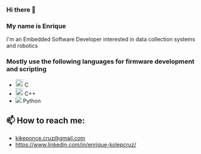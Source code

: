 ### Hi there 👋
### My name is Enrique
I'm an Embedded Software Developer interested in data collection systems and robotics
### Mostly use the following languages for firmware development and scripting
- <img src="https://cdn.jsdelivr.net/npm/programming-languages-logos@0.0.3/src/c/c.png" height="20"> C
- <img src="https://cdn.jsdelivr.net/npm/programming-languages-logos/src/cpp/cpp.png" height="20">  C++
- <img src="https://cdn.jsdelivr.net/npm/programming-languages-logos@0.0.3/src/python/python_16x16.png"> Python

## 📫 How to reach me: 
- kikeponce.cruz@gmail.com
- https://www.linkedin.com/in/enrique-kolepcruz/

<!--
**kolepcruz/kolepcruz** is a ✨ _special_ ✨ repository because its `README.md` (this file) appears on your GitHub profile.

Here are some ideas to get you started:

- 🔭 I’m currently working on ...
- 🌱 I’m currently learning ...
- 👯 I’m looking to collaborate on ...
- 🤔 I’m looking for help with ...
- 💬 Ask me about ...
- 📫 How to reach me: ...
- 😄 Pronouns: ...
- ⚡ Fun fact: ...
-->
